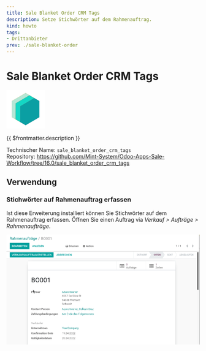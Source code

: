 ```yaml
---
title: Sale Blanket Order CRM Tags
description: Setze Stichwörter auf dem Rahmenauftrag.
kind: howto
tags:
- Drittanbieter
prev: ./sale-blanket-order
---
```

# Sale Blanket Order CRM Tags
![icon_oms_box](attachments/icons_odoo_mint_system.png)

{{ $frontmatter.description }}

Technischer Name: `sale_blanket_order_crm_tags`\
Repository: <https://github.com/Mint-System/Odoo-Apps-Sale-Workflow/tree/16.0/sale_blanket_order_crm_tags>

## Verwendung

### Stichwörter auf Rahmenauftrag erfassen

Ist diese Erweiterung installiert können Sie Stichwörter auf dem Rahmenauftrag erfassen. Öffnen Sie einen Auftrag via *Verkauf > Aufträge > Rahmenaufträge*.

![Sale Blanket Order CRM Tags](attachments/Sale%20Blanket%20Order%20CRM%20Tags.gif)